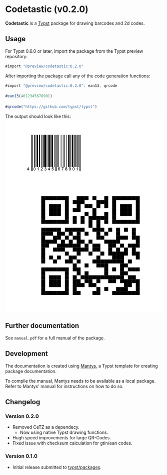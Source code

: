 # Codetastic (v0.2.0)

**Codetastic** is a [Typst](https://github.com/typst/typst) package for drawing barcodes and 2d codes.

## Usage

For Typst 0.6.0 or later, import the package from the Typst preview repository:

```js
#import "@preview/codetastic:0.2.0"
```

After importing the package call any of the code generation functions:
```js
#import "@preview/codetastic:0.2.0": ean13, qrcode

#ean13(4012345678901)

#qrcode("https://github.com/typst/typst")
```

The output should look like this:
![Example for codes drawn with Codetastic](assets/example.png)

## Further documentation

See `manual.pdf` for a full manual of the package.

## Development

The documentation is created using [Mantys](https://github.com/jneug/typst-mantys), a Typst template for creating package documentation.

To compile the manual, Mantys needs to be available as a local package. Refer to Mantys' manual for instructions on how to do so.

## Changelog

### Version 0.2.0

- Removed CeTZ as a dependecy.
	- Now using native Typst drawing functions.
- Hugh speed improvements for large QR-Codes.
- Fixed issue with checksum calculation for gtin/ean codes.

### Version 0.1.0

- Initial release submitted to [typst/packages](https://github.com/typst/packages).

